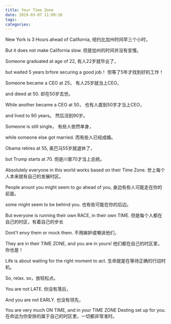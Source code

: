 ```yaml
---
title: Your Time Zone
date: 2019-03-07 11:09:16
tags:
categories:
---
```




New York is 3 Hours ahead of California,
纽约比加州时间早三个小时，


But it does not make California slow.
但是加州的时间并没有变慢。


Someone graduated at age of 22,
有人22岁就毕业了，


but waited 5 years brfore securing a good job！
但等了5年才找到好的工作！


Someone became a CEO at 25，
有人25岁就当上CEO，


and dieed at 50.
却在50岁去世。


While another became a CEO at 50，
也有人直到50岁才当上CEO，


and lived to 90 years。
然后活到90岁。


Someone is still single，
有些人依然单身，


while someone else got married.
而有些人已经成婚。


Obama retires at 55,
奥巴马55岁就退休了，


but Trump starts at 70.
但是川普70才当上总统。


Absolutely everyone in this world works based on their Time Zone.
世上每个人本来就有自己的发展时区。


People arount you might seem to go ahead of you,
身边有些人可能走在你的前面，


some might seem to be behind you.
也有些可能在你的后边。


But everyone is running their own RACE, in their own TIME.
但是每个人都在自己的时区，有着自己的步长


Dont't envy them or mock them.
不用嫉妒或嘲讽他们，


They are in their TIME ZONE, and you are in yours!
他们都在自己的时区里，你也是！


Life is about waiting for the right moment to act.
生命就是在等待正确的行动时机。


So, relax.
so，放轻松点。


You are not LATE.
你没有落后，


And you are not EARLY.
也没有领先，


You are very much ON TIME, and in your TIME ZONE Desting set up for you.
在命运为你安排的属于自己的时区里，一切都非常准时。


<br>
<br>
<br>

<script async src="//pagead2.googlesyndication.com/pagead/js/adsbygoogle.js"></script>
<!-- 信息流广告 -->
<ins class="adsbygoogle"
     style="display:block"
     data-ad-client="ca-pub-4127326375481893"
     data-ad-slot="9105526840"
     data-ad-format="auto"
     data-full-width-responsive="true"></ins>
<script>
(adsbygoogle = window.adsbygoogle || []).push({});
</script>